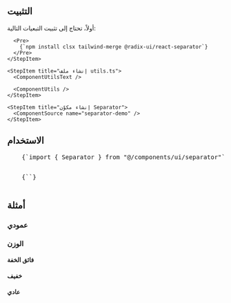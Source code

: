 <ComponentPreview name="separator-demo" />

## التثبيت

<div className="not-prose px-4 md:px-0">
  <Step>
    <StepItem title="تثبيت التبعيات">
      أولاً، تحتاج إلى تثبيت التبعيات التالية:

      <Pre>
        {`npm install clsx tailwind-merge @radix-ui/react-separator`}
      </Pre>
    </StepItem>

    <StepItem title="إنشاء ملف utils.ts">
      <ComponentUtilsText />

      <ComponentUtils />
    </StepItem>

    <StepItem title="إنشاء مكوّن Separator">
      <ComponentSource name="separator-demo" />
    </StepItem>
  </Step>
</div>

## الاستخدام

<div className="not-prose space-y-6">
  <Pre>
    {`import { Separator } from "@/components/ui/separator"`}
  </Pre>

  <Pre>
    {`<Separator />`}
  </Pre>
</div>

## أمثلة

### عمودي

<ComponentPreview name="separator-demo" variant="vertical" />

### الوزن

#### فائق الخفة

<ComponentPreview name="separator-demo" variant="ultralight" />

#### خفيف

<ComponentPreview name="separator-demo" variant="light" />

#### عادي

<ComponentPreview name="separator-demo" variant="regular" />
